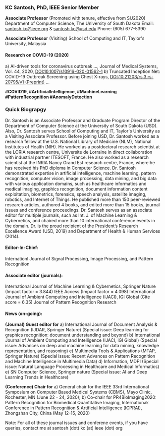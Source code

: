
### KC Santosh, PhD, IEEE Senior Member 
**Associate Professor** (Promoted with tenure, effective from SU2020)
Department of Computer Science, The University of South Dakota 
Email: santosh.kc@ieee.org & santosh.kc@usd.edu 
Phone: (605) 677-5390

**Associate Professor** (Visiting)
School of Computing and IT, Taylor's University, Malaysia 

#### Research on COVID-19 (2020)
a) AI-driven tools for coronavirus outbreak ..., Journal of Medical Systems, Vol. 44, 2020, 
<a href="https://doi.org/10.1007/s10916-020-01562-1">DOI:10.1007/s10916-020-01562-1</a>
b) Truncated Inception Net: COVID-19 Outbreak Screening using Chest X-rays, <a href="https://doi.org/10.21203/rs.3.rs-20795/v1">DOI:10.21203/rs.3.rs-20795/v1 (Preprint)</a> ...

**#COVID19, #ArtificialIntelligence, #MachineLearning #PatternRecognition #AnomalyDetection**


### Quick Biograpgy
Dr. Santosh is an Associate Professor and Graduate Program Director of the Department of Computer Science at the University of South Dakota (USD). Also, Dr. Santosh serves School of Computing and IT, Taylor's University as a Visiting Associate Professor. Before joining USD, Dr. Santosh worked as a research fellow at the U.S. National Library of Medicine (NLM), National Institutes of Health (NIH). He worked as a postdoctoral research scientist at the LORIA research centre, Universite de Lorraine in direct collaboration with industrial partner ITESOFT, France. He also worked as a research scientist at the INRIA Nancy Grand Est research centre, France, where he has received his PhD diploma in Computer Science. Dr. Santosh demonstrated expertise in artificial intelligence, machine learning, pattern recognition, computer vision, image processing, data mining, and big data with various application domains, such as healthcare informatics and medical imaging, graphics recognition, document information content exploitation, biometrics, forensics, speech analysis, satellite imaging, robotics, and Internet of Things. He published more than 150 peer-reviewed research articles, authored 4 books, and edited more than 15 books, journal issues and conference proceedings. Dr. Santosh serves as an associate editor for multiple journals, such as Int. J. of Machine Learning & Cybernetics, and chaired more than 10 international conference events in the domain. Dr. is the proud recipient of the President’s Research Excellence Award (USD, 2019) and Department of Health & Human Services (2014).

#### Editor-In-Chief:
Internationl Journal of Signal Processing, Image Processing, and Pattern Recognition

#### Associate editor (journals):
International Journal of Machine Learning & Cybernetics, Springer Nature (Impact factor = 3.844) 
IEEE Access (Impact factor = 4.098) 
International Journal of Ambient Computing and Intelligence (IJACI), IGI Global (Cite score = 6.35)
Journal of Pattern Recognition Research

#### News (on-going):
**(Journal) Guest editor for** 
a) International Journal of Document Analysis & Recognition (IJDAR, Springer Nature) (Special issue: Deep learning for graphics recognition: document understanding and beyond) 
b) International Journal of Ambient Computing and Intelligence (IJACI, IGI Global) (Special issue: Advances on deep and machine learning for data mining, knowledge representation, and reasoning)
c) Multimedia Tools & Applications (MTAP, Springer Nature) (Special issue: Recent Advances on Pattern Recognition and Machine Intelligence in Multimedia Data)
d) Information, MDPI (Special issue: Natural Language Processing in Healthcare and Medical Informatics)
e) SN Computer Science, Springer nature (Special issue: AI and Deep Learning Trends in Healthcare) 

**(Conference) Chair for** a) General chair for the IEEE 33rd International Symposium on Computer Based Medical Systems (CBMS), Mayo Clinic, Rochester, MN (June 22 - 24, 2020); 
b) Co-chair for PR4BioImaging2020: Pattern Recognition for Biomedical Quantitative Imaging, Internationak Conference in Pattern Recognition & Artificial Intelligence (ICPRAI), Zhongshan City, China (May 12-15, 2020) 

Note: For all of these journal issues and conferene events, if you have queries, contact me at santosh (dot) kc (at) ieee (dot) org


